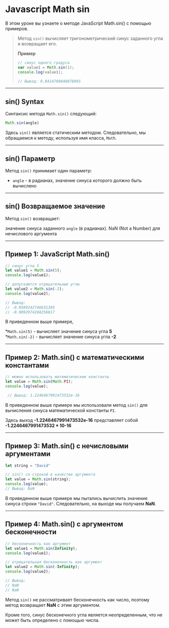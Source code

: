# Javascript Math sin 

В этом уроке вы узнаете о методе JavaScript Math.sin() с помощью примеров.

>Метод `sin()` вычисляет тригонометрический синус заданного угла и возвращает его.
>  
>**Пример**
>```javascript
>// синус одного градуса
>var value1 = Math.sin(1);
>console.log(value1);    
>
>// Вывод: 0.8414709848078965
>```

-----------------
## sin() Syntax

Синтаксис метода `Math.sin()` следующий:
```javascript
Math.sin(angle)
```
Здесь `sin()` является статическим методом. Следовательно, мы обращаемся к методу, используя имя класса, `Math`.

----------
## sin() Параметр  
Метод `sin()` принимает один параметр:

* `angle` - в радианах, значение синуса которого должно быть вычислено
-----------
## sin() Возвращаемое значение
Метод `sin()` возвращает:

значение синуса заданного `angle` (в радианах).
NaN (Not a Number) для нечислового аргумента

-----------
## Пример 1: JavaScript Math.sin()
```javascript
// синус угла 5 
let value1 = Math.sin(5);
console.log(value1);    

// допускаются отрицательные углы
let value2 = Math.sin(-2);
console.log(value2);    

// Вывод:
// -0.9589242746631385
// -0.9092974268256817
```
В приведенном выше примере,

*`Math.sin(5)` - вычисляет значение синуса угла **5**  
*`Math.sin(-2)` - вычисляет значение синуса угла **-2**

-----------------
## Пример 2: Math.sin() с математическими константами
```javascript
// можно использовать математические константы
let value = Math.sin(Math.PI);
console.log(value);   

 // Вывод: 1.2246467991473532e-16
```
В приведенном выше примере мы использовали метод `sin()` для вычисления синуса математической константы `PI`.

Здесь выход **-1.2246467991473532e-16** представляет собой **-1.2246467991473532 * 10-16**

-------------
## Пример 3: Math.sin() с нечисловыми аргументами
```javascript
let string = "David"

// sin() со строкой в качестве аргумента
let value = Math.sin(string);
console.log(value);    
// Вывод: NaN
```
В приведенном выше примере мы пытались вычислить значение синуса строки `"David"`. Следовательно, на выходе мы получаем **NaN**.

----------
## Пример 4: Math.sin() с аргументом бесконечности
```javascript
// бесконечность как аргумент
let value1 = Math.sin(Infinity);
console.log(value1);

// отрицательная бесконечность как аргумент
let value2 = Math.sin(-Infinity);
console.log(value2);    

// Вывод: 
// NaN
// NaN 
```
Метод `sin()` не рассматривает бесконечность как число, поэтому метод возвращает **NaN** с этим аргументом.

Кроме того, синус бесконечного угла является неопределенным, что не может быть определено с помощью числа.